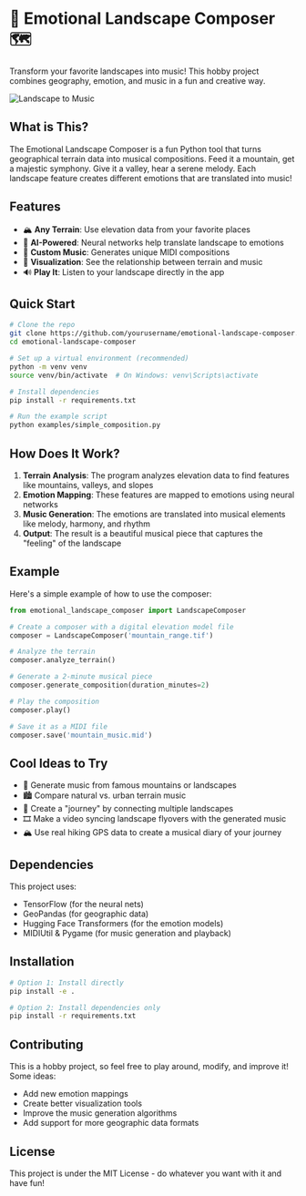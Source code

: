 # 🎵 Emotional Landscape Composer 🗺️

Transform your favorite landscapes into music! This hobby project combines geography, emotion, and music in a fun and creative way.

![Landscape to Music](https://media.giphy.com/media/v1.Y2lkPTc5MGI3NjExNnUwY2M3NHI5Zm01MmJoa202MXFweW5yaHVsNHcwY2NramF1amZlbyZlcD12MV9pbnRlcm5hbF9naWZfYnlfaWQmY3Q9Zw/hvbBSBaR5k5zTKEcLR/giphy.gif)

## What is This?

The Emotional Landscape Composer is a fun Python tool that turns geographical terrain data into musical compositions. Feed it a mountain, get a majestic symphony. Give it a valley, hear a serene melody. Each landscape feature creates different emotions that are translated into music!

## Features

- 🏔️ **Any Terrain**: Use elevation data from your favorite places
- 🧠 **AI-Powered**: Neural networks help translate landscape to emotions
- 🎹 **Custom Music**: Generates unique MIDI compositions
- 🎨 **Visualization**: See the relationship between terrain and music
- 🔊 **Play It**: Listen to your landscape directly in the app

## Quick Start

```bash
# Clone the repo
git clone https://github.com/yourusername/emotional-landscape-composer.git
cd emotional-landscape-composer

# Set up a virtual environment (recommended)
python -m venv venv
source venv/bin/activate  # On Windows: venv\Scripts\activate

# Install dependencies
pip install -r requirements.txt

# Run the example script
python examples/simple_composition.py
```

## How Does It Work?

1. **Terrain Analysis**: The program analyzes elevation data to find features like mountains, valleys, and slopes
2. **Emotion Mapping**: These features are mapped to emotions using neural networks
3. **Music Generation**: The emotions are translated into musical elements like melody, harmony, and rhythm
4. **Output**: The result is a beautiful musical piece that captures the "feeling" of the landscape

## Example

Here's a simple example of how to use the composer:

```python
from emotional_landscape_composer import LandscapeComposer

# Create a composer with a digital elevation model file
composer = LandscapeComposer('mountain_range.tif')

# Analyze the terrain
composer.analyze_terrain()

# Generate a 2-minute musical piece
composer.generate_composition(duration_minutes=2)

# Play the composition
composer.play()

# Save it as a MIDI file
composer.save('mountain_music.mid')
```

## Cool Ideas to Try

- 🌋 Generate music from famous mountains or landscapes
- 🏙️ Compare natural vs. urban terrain music
- 🌊 Create a "journey" by connecting multiple landscapes
- 🎞️ Make a video syncing landscape flyovers with the generated music
- 🏔️ Use real hiking GPS data to create a musical diary of your journey

## Dependencies

This project uses:
- TensorFlow (for the neural nets)
- GeoPandas (for geographic data)
- Hugging Face Transformers (for the emotion models)
- MIDIUtil & Pygame (for music generation and playback)

## Installation

```bash
# Option 1: Install directly
pip install -e .

# Option 2: Install dependencies only
pip install -r requirements.txt
```

## Contributing

This is a hobby project, so feel free to play around, modify, and improve it! Some ideas:
- Add new emotion mappings
- Create better visualization tools
- Improve the music generation algorithms
- Add support for more geographic data formats

## License

This project is under the MIT License - do whatever you want with it and have fun!
